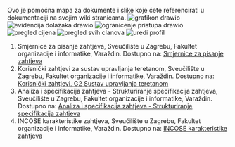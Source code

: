 Ovo je pomoćna mapa za dokumente i slike koje ćete referencirati u dokumentaciji na svojim wiki stranicama. 
![grafikon drawio](https://user-images.githubusercontent.com/126482849/226512578-bceb1066-8367-4b00-8cd0-5f3da555e214.png)
![evidencija dolazaka drawio](https://user-images.githubusercontent.com/126482849/226512597-8c2cfcb7-b565-4576-9b07-dc908037b9f4.png)
![ogranicenje pristupa drawio](https://user-images.githubusercontent.com/126482849/226512602-6b3065a9-67cf-4ea1-bd37-84b12ae387e7.png)
![pregled cijena](https://user-images.githubusercontent.com/126482849/226512607-4fbd1719-2a9a-4af6-8a57-f3433765ee18.png)
![pregled svih clanova](https://user-images.githubusercontent.com/126482849/226512615-1c99241b-fc39-463e-813d-9b0c2d86c8d0.png)
![uredi profil](https://user-images.githubusercontent.com/126482849/226512622-07f970e9-0805-4997-979b-db3b42275acc.png)


1. Smjernice za pisanje zahtjeva, Sveučilište u Zagrebu, Fakultet organizacije i informatike, Varaždin. Dostupno na: [Smjernice za pisanje zahtjeva](https://elf.foi.hr/mod/resource/view.php?id=88609)
2. Korisnički zahtjevi za sustav upravljanja teretanom, Sveučilište u Zagrebu, Fakultet organizacije i informatike, Varaždin. Dostupno na: [Korisnički zahtjevi, G2 Sustav upravljanja teretanom](https://elf.foi.hr/pluginfile.php/202424/mod_resource/content/13/Korisni%C4%8Dki%20zahtjevi%20-%20Teretana.pdf)
3. Analiza i specifikacija zahtjeva - Strukturiranje specifikacija zahtjeva, Sveučilište u Zagrebu, Fakultet organizacije i informatike, Varaždin. Dostupno na: [Analiza i specifikacija zahtjeva - Strukturiranje specifikacija zahtjeva](https://elf.foi.hr/mod/resource/view.php?id=88312)
4. INCOSE karakteristike zahtjeva, Sveučilište u Zagrebu, Fakultet organizacije i informatike, Varaždin. Dostupno na: [INCOSE karakteristike zahtjeva](https://elf.foi.hr/mod/resource/view.php?id=88676)
